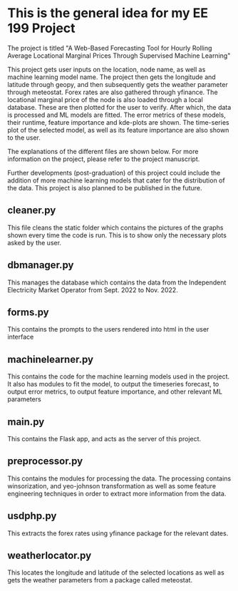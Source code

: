 # This is the general idea for my EE 199 Project

The project is titled "A Web-Based Forecasting Tool for 
Hourly Rolling Average Locational Marginal Prices Through
Supervised Machine Learning"

This project gets user inputs on the location, node name,
as well as machine learning model name. The project then 
gets the longitude and latitude through geopy, and then 
subsequently gets the weather parameter through meteostat.
Forex rates are also gathered through yfinance. The 
locational marginal price of the node is also loaded
through a local database. These are then plotted for the
user to verify. After which, the data is processed and ML
models are fitted. The error metrics of these models, their
runtime, feature importance and kde-plots are shown. The
time-series plot of the selected model, as well as its
feature importance are also shown to the user.

The explanations of the different files are shown below.
For more information on the project, please refer to the
project manuscript.

Further developments (post-graduation) of this project 
could include the addition of more machine learning models
that cater for the distribution of the data. 
This project is also planned to be published in the future.

## cleaner.py

This file cleans the static folder which contains the 
pictures of the graphs shown every time the code is run.
This is to show only the necessary plots asked by the user.

## dbmanager.py

This manages the database which contains the data from
the Independent Electricity Market Operator from Sept. 2022
to Nov. 2022.

## forms.py

This contains the prompts to the users rendered into html
in the user interface

## machinelearner.py

This contains the code for the machine learning models
used in the project. It also has modules to fit the model,
to output the timeseries forecast, to output error metrics,
to output feature importance, and other relevant ML
parameters

## main.py

This contains the Flask app, and acts as the server of this
project.

## preprocessor.py

This contains the modules for processing the data. The
processing contains winsorization, and yeo-johnson
transformation as well as some feature engineering
techniques in order to extract more information from the
data.

## usdphp.py

This extracts the forex rates using yfinance package
for the relevant dates.

## weatherlocator.py

This locates the longitude and latitude of the
selected locations as well as gets the weather parameters
from a package called meteostat.